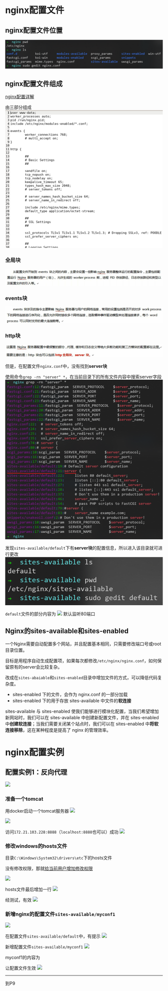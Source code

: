 # nginx配置文件

## nginx配置文件位置

![](2023-01-02-22-01-17.png)

## nginx配置文件组成

[nginx配置详解](https://www.runoob.com/w3cnote/nginx-setup-intro.html)

由三部分组成
![](2023-01-02-22-37-37.png)

### 全局块

![](2023-01-02-22-34-45.png)

### events块

![](2023-01-02-22-35-50.png)

### http块

![](2023-01-02-22-39-28.png)

但是，在配置文件```nginx.conf```中，没有找到**server块**

使用命令```grep -rn "server" *```，在当前目录下的所有文件内容中搜索server字段
![](2023-01-02-23-18-31.png)

发现```sites-available/default```下有**server块**的配置信息，所以进入该目录就可进行更改
![](2023-01-02-23-21-19.png)

```default```文件的部分内容为
![](2023-01-02-23-20-48.png)
默认监听80端口

## Nginx的sites-available和sites-enabled

一个Nginx需要自动配置多个网站，并且配置基本相同，只需要修改端口号或root目录位置。

目标是用程序自动生成配置项，如果每次都修改```/etc/nginx/nginx.conf```，如何保留原有的server会比较复杂。

改成在```sites-abaiable```和```sites-enabled```目录中增加文件的方式，可以降低代码复杂度。

- sites-enabled 下的文件，会作为 nginx.conf 的一部分加载
- sites-enabled 下的用于存放 sites-available 中文件的**软连接**

sites-available 与 sites-enabled 使我们能够进行模块化配置，当我们希望增加新网站时，我们可以在 sites-available 中创建新配置文件，并在 sites-enabled 中**创建软连接**；当我们需要关闭某个站点时，我们可以在 sites-enabled 中**将软连接移除**，这在某种程度是提高了 nginx 的管理效率。

# nginx配置实例

## 配置实例1：反向代理

![](2023-01-02-22-47-04.png)

### 准备一个tomcat

用docker启动一个tomcat服务器
![](2023-01-02-22-57-34.png)

![](2023-01-02-22-58-15.png)

访问```172.21.103.228:8888```（```localhost:8888```也可以）成功
![](2023-01-02-22-58-56.png)

### 修改windows的hosts文件

目录```C:\Windows\System32\drivers\etc```下的hosts文件

没有修改权限，那就[给当前用户增加修改权限](https://www.cnblogs.com/jepson6669/p/9737645.html#:~:text=1%E3%80%81%E6%89%93%E5%BC%80%E7%94%B5%E8%84%91C%E7%9B%98%EF%BC%8C%E5%9C%A8%E7%9B%AE%E5%BD%95C%3A%5B%26Windows%26%5DSystem32driversetc%20%E4%B8%8B%E6%89%BE%E5%88%B0hosts%E6%96%87%E4%BB%B6%202.%E5%8F%B3%E9%94%AEhosts%E6%96%87%E4%BB%B6%EF%BC%8C%E9%80%89%E6%8B%A9%E5%B1%9E%E6%80%A7,3.%E7%82%B9%E5%87%BBhosts%E5%B1%9E%E6%80%A7%E5%AF%B9%E8%AF%9D%E6%A1%86%E9%87%8C%E7%9A%84%E2%80%9C%E9%AB%98%E7%BA%A7%E2%80%9D%EF%BC%8C%E5%A6%82%E4%B8%8B%E5%9B%BE%E6%89%80%E7%A4%BA%E3%80%82%204.%E5%9C%A8hosts%E7%9A%84%E9%AB%98%E7%BA%A7%E5%AE%89%E5%85%A8%E8%AE%BE%E7%BD%AE%E7%95%8C%E9%9D%A2%E7%82%B9%E5%87%BB%E6%9B%B4%E6%94%B9%E6%9D%83%E9%99%90%EF%BC%8C%E5%A6%82%E4%B8%8B%E5%9B%BE%E6%89%80%E7%A4%BA%E3%80%82%205.%E5%9C%A8%E6%96%B0%E5%BC%B9%E5%87%BA%E7%9A%84%E5%AF%B9%E8%AF%9D%E6%A1%86%E9%87%8C%E7%82%B9%E5%87%BB%E6%B7%BB%E5%8A%A0%E6%8C%89%E9%92%AE%EF%BC%8C%E5%A6%82%E4%B8%8B%E5%9B%BE%E6%89%80%E7%A4%BA%E3%80%82)

![](2023-01-03-09-45-42.png)

hosts文件最后增加一行
![](2023-01-03-09-46-51.png)

经测试，有效
![](2023-01-03-09-48-20.png)

### 新增nginx的配置文件```sites-available/myconf1```

![](2023-01-03-23-11-02.png)

在配置文件```sites-available/default```中，有提示
![](2023-01-03-23-28-00.png)

新增配置文件```sites-available/myconf1```
![](2023-01-03-23-30-17.png)

myconf1的内容为


让配置文件生效
![](2023-01-03-10-09-43.png)






--- 
到P9


